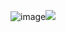 ![image](https://github.com/user-attachments/assets/ff4c2da6-9d31-45b9-aea7-14435d1753c3)<img src='https://media.discordapp.net/attachments/1060883926425554964/1298366079466340443/2567-10-23_02.19.37.png?ex=67194d23&is=6717fba3&hm=c2cf09a00c2f854883e4096b07cf848940b6a478812c69187f2ab63157d541fb&=&format=webp&quality=lossless&width=1652&height=936'>

